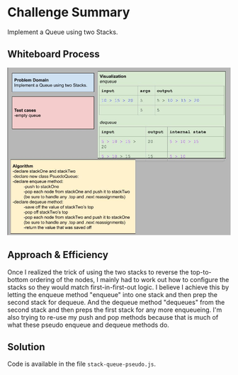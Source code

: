 # Challenge Summary

Implement a Queue using two Stacks.

## Whiteboard Process

![whiteboard](./stack-queue-pseudo.jpg)

## Approach & Efficiency

Once I realized the trick of using the two stacks to reverse the top-to-bottom ordering of the nodes, I mainly had to work out how to configure the stacks so they would match first-in-first-out logic. I believe I achieve this by letting the enqueue method "enqueue" into one stack and then prep the second stack for dequeue. And the dequeue method "dequeues" from the second stack and then preps the first stack for any more enqueueing. I'm also trying to re-use my push and pop methods because that is much of what these pseudo enqueue and dequeue methods do.

## Solution

Code is available in the file `stack-queue-pseudo.js`.
